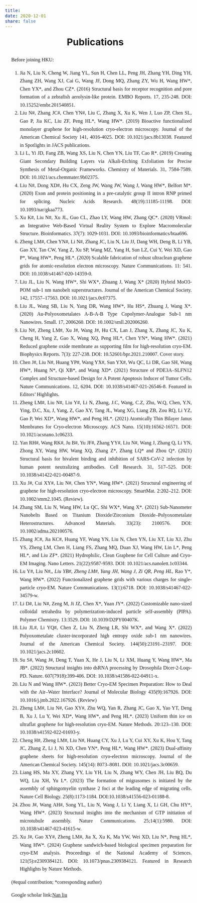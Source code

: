 ```yaml
---
title: 
date: 2020-12-01
share: false
---
```


<style>
    body {
        font-size: 16px; /* Set font size to 20 */
        line-height: 1.6; /* Increase line height for better readability */
        text-align: justify
    }
    .title {
        text-align: center;
        font-size: 30px; /* Increased size for title for distinction */
        font-weight: bold;
    }
    .publications {
        font-family: 'Times New Roman', Times, serif; /* Change to Times New Roman */
        width: 100%; /* Adjust width as needed */
        margin: 0 auto; /* Center the content */
        padding: 20px;
        style="text-align: justify;"
    }

</style>

<div class="title">Publications</div>

<div class="publications">
Before joining HKU:

1.	Jia N, Liu N, Cheng W, Jiang YL, Sun H, Chen LL, Peng JH, Zhang YH, Ding YH, Zhang ZH, Wang XJ, Cai G, Wang JF, Dong MQ, Zhang ZY, Wu H, Wang HW*, Chen YX*, and Zhou CZ*. (2016) Structural basis for receptor recognition and pore formation of a zebrafish aerolysin-like protein. EMBO Reports. 17, 235-248. DOI: 10.15252/embr.201540851.
2.	Liu N#, Zhang JC#, Chen YN#, Liu C, Zhang X, Xu K, Wen J, Luo ZP, Chen SL, Gao P, Jia KC, Liu ZF, Peng HL*, Wang HW*. (2019) Bioactive functionalized monolayer graphene for high-resolution cryo-electron microscopy. Journal of the American Chemical Society 141, 4016-4025. DOI: 10.1021/jacs.8b13038. Featured in Spotlights in JACS publications.
3.	Li L, Yi JD, Fang ZB, Wang XS, Liu N, Chen YN, Liu TF, Cao R*. (2019) Creating Giant Secondary Building Layers via Alkali-Etching Exfoliation for Precise Synthesis of Metal-Organic Frameworks. Chemistry of Materials. 31, 7584-7589. DOI: 10.1021/acs.chemmater.9b02375.
4.	Liu N#, Dong XD#, Hu CX, Zeng JW, Wang JW, Wang J, Wang HW*, Belfort M*. (2020) Exon and protein positioning in a pre-catalytic group II intron RNP primed for splicing. Nucleic Acids Research. 48(19):11185-11198. DOI: 10.1093/nar/gkaa773. 
5.	Xu K#, Liu N#, Xu JL, Guo CL, Zhao LY, Wang HW, Zhang QC*. (2020) VRmol: an Integrative Web-Based Virtual Reality System to Explore Macromolecular Structure. Bioinformatics. 37(7): 1029-1031. DOI: 10.1093/bioinformatics/btaa696.
6.	Zheng LM#, Chen YN#, Li N#, Zhang JC, Liu N, Liu JJ, Dang WH, Deng B, Li YB, Gao XY, Tan CW, Yang Z, Xu SP, Wang MZ, Yang H, Sun LZ, Cui Y, Wei XD, Gao P*, Wang HW*, Peng HL*. (2020) Scalable fabrication of robust ultraclean graphene grids for atomic-resolution electron microscopy. Nature Communications. 11: 541. DOI: 10.1038/s41467-020-14359-0. 
7.	Liu JL, Liu N, Wang HW*, Shi WX*, Zhuang J, Wang X* (2020) Hybrid MoO3-POM sub-1 nm nanobelt superstructures. Journal of the American Chemical Society. 142, 17557–17563. DOI: 10.1021/jacs.0c07375.
8.	Liu JL, Wang SB, Liu N, Yang DR, Wang HW*, Hu HS*, Zhuang J, Wang X*. (2020) Au-Polyoxometalates A-B-A-B Type Copolymer-Analogue Sub-1 nm Nanowires. Small. 17, 2006260. DOI: 10.1002/smll.202006260.
9.	Liu N#, Zheng LM#, Xu J#, Wang J#, Hu CX, Lan J, Zhang X, Zhang JC, Xu K, Cheng H, Yang Z, Gao X, Wang XQ, Peng HL*, Chen YN*, Wang HW*. (2021) Reduced graphene oxide membrane as supporting film for high-resolution cryo-EM. Biophysics Reports. 7(3): 227-238. DOI: 10.52601/bpr.2021.210007. Cover story.
10.	Chen J#, Liu N#, Huang YP#, Wang YX#, Sun YX#, Wu QC, Li DR, Gao SH, Wang HW*, Huang N*, Qi XB*, and Wang XD*. (2021) Structure of PDE3A–SLFN12 Complex and Structure-based Design for A Potent Apoptosis Inducer of Tumor Cells. Nature Communications. 12, 6204. DOI: 10.1038/s41467-021-26546-8. Featured in Editors’ Highlights.
11.	Zheng LM#, Liu N#, Liu Y#, Li N, Zhang, J.C, Wang, C.Z, Zhu, W.Q, Chen, Y.N, Ying, D.C, Xu, J, Yang, Z, Gao XY, Tang JL, Wang XG, Liang ZB, Zou RQ, Li YZ, Gao P, Wei XD*, Wang HW*, and Peng HL*. (2021) Atomically Thin Bilayer Janus Membranes for Cryo-electron Microscopy. ACS Nano. 15(10):16562-16571. DOI: 10.1021/acsnano.1c06233. 
12.	Yan RH#, Wang RK#, Ju B#, Yu JF#, Zhang YY#, Liu N#, Wang J, Zhang Q, Li YN, Zhong XY, Wang HW, 
Wang XQ, Zhang Z*, Zhang LQ* and Zhou Q*. (2021) Structural basis for bivalent binding and inhibition of SARS-CoV-2 infection by human potent neutralizing antibodies. Cell Research. 31, 517–525. DOI: 10.1038/s41422-021-00487-9.
13.	Xu J#, Cui XY#, Liu N#, Chen YN*, Wang HW*. (2021) Structural engineering of graphene for high-resolution cryo-electron microscopy. SmartMat. 2:202–212. DOI: 10.1002/smm2.1045. (Review). 
14.	Zhang SM, Liu N, Wang HW, Lu QC, Shi WX*, Wang X*. (2021) Sub‐Nanometer Nanobelts Based on Titanium Dioxide/Zirconium Dioxide–Polyoxometalate Heterostructures. Advanced Materials. 33(23): 2100576. DOI: 10.1002/adma.202100576.
15.	Zhang JC#, Jia KC#, Huang YF, Wang YN, Liu N, Chen YN, Liu XT, Liu XJ, Zhu YS, Zheng LM, Chen H, Liang FS, Zhang MQ, Duan XJ, Wang HW, Lin L*, Peng HL*, and Liu ZF*. (2021) Hydrophilic, Clean Graphene for Cell Culture and Cryo-EM Imaging. Nano Letters. 21(22):9587-9593. DOI: 10.1021/acs.nanolett.1c03344.
16.	Lu Y#, Liu N#,*, Liu YB#, Zheng LM#, Yang JH, Wang J, Zi QR, Peng HL*, Rao Y*, Wang HW*. (2022) Functionalized graphene grids with various charges for single-particle cryo-EM. Nature Communications. 13(1):6718. DOI: 10.1038/s41467-022-34579-w. 
17.	Li D#, Liu N#, Zeng M, Ji JZ, Chen X*, Yuan JY*. (2022) Customizable nano-sized colloidal tetrahedra by polymerization-induced particle self-assembly (PIPA). Polymer Chemistry. 13:3529. DOI: 10.1039/D2PY00407K.
18.	Liu JL#, Li YQ#, Chen Z, Liu N, Zheng LR, Shi WX*, and Wang X*. (2022) Polyoxometalate cluster-incorporated high entropy oxide sub-1 nm nanowires. Journal of the American Chemical Society. 144(50):23191–23197. DOI: 10.1021/jacs.2c10602. 
19.	Su S#, Wang J#, Deng T, Yuan X, He J, Liu N, Li XM, Huang Y, Wang HW*, Ma JB*. (2022) Structural insights into dsRNA processing by Drosophila Dicer-2-Loqs-PD. Nature. 607(7918):399-406. DOI: 10.1038/s41586-022-04911-x. 
20.	Liu N and Wang HW*. (2023) Better Cryo-EM Specimen Preparation: How to Deal with the Air–Water Interface? Journal of Molecular Biology 435(9):167926. DOI: 10.1016/j.jmb.2022.167926. (Review) 
21.	Zheng LM#, Liu N#, Gao XY#, Zhu WQ, Yan R, Zhang JC, Gao X, Yao YT, Deng B, Xu J, Lu Y, Wei XD*, Wang HW*, and Peng HL*. (2023) Uniform thin ice on ultraflat graphene for high-resolution cryo-EM. Nature Methods. 20:123–130. DOI: 10.1038/s41592-022-01693-y. 
22.	Cheng H#, Zheng LM#, Liu N#, Huang CY, Xu J, Lu Y, Cui XY, Xu K, Hou Y, Tang JC, Zhang Z, Li J, Ni XD, Chen YN*, Peng HL*, Wang HW*. (2023) Dual-affinity graphene sheets for high-resolution cryo-electron microscopy. Journal of the American Chemical Society. 145(14): 8073–8081. DOI: 10.1021/jacs.3c00659. 
23.	Liang HS, Ma XY, Zhang YY, Liu YH, Liu N, Zhang WY, Chen JH, Liu BQ, Du WQ, Liu XH, Yu L*. (2023) The formation of migrasomes is initiated by the assembly of sphingomyelin synthase 2 foci at the leading edge of migrating cells. Nature Cell Biology. 25(8):1173-1184. DOI:10.1038/s41556-023-01188-8. 
24.	Zhou J#, Wang AH#, Song YL, Liu N, Wang J, Li Y, Liang X, Li GH, Chu HY*, Wang HW*. (2023) Structural insights into the mechanism of GTP initiation of microtubule assembly. Nature Communications. 25;14(1):5980. DOI: 10.1038/s41467-023-41615-w.
25.	Xu J#, Gao XY#, Zheng LM#, Jia X, Xu K, Ma YW, Wei XD, Liu N*, Peng HL*, Wang HW*. (2024) Graphene sandwich-based biological specimen preparation for cryo-EM analysis. Proceedings of the National Academy of Sciences. 121(5):e2309384121. DOI: 10.1073/pnas.2309384121. Featured in Research Highlights by Nature Methods.


(#equal contribution; *corresponding author)

Google  scholar link:[Nan liu](https://scholar.google.com/citations?hl=zh-CN&user=jkL6NhgAAAAJ)
</div>
